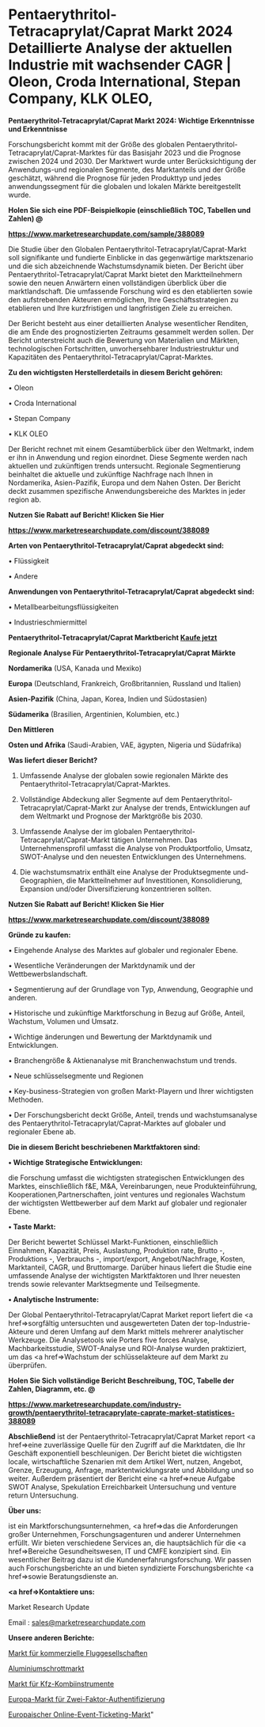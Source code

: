 # Pentaerythritol-Tetracaprylat/Caprat Markt 2024 Detaillierte Analyse der aktuellen Industrie mit wachsender CAGR | Oleon, Croda International, Stepan Company, KLK OLEO, 

<strong>Pentaerythritol-Tetracaprylat/Caprat Markt 2024: Wichtige Erkenntnisse und Erkenntnisse</strong>

Forschungsbericht kommt mit der Größe des globalen Pentaerythritol-Tetracaprylat/Caprat-Marktes für das Basisjahr 2023 und die Prognose zwischen 2024 und 2030. Der Marktwert wurde unter Berücksichtigung der Anwendungs-und regionalen Segmente, des Marktanteils und der Größe geschätzt, während die Prognose für jeden Produkttyp und jedes anwendungssegment für die globalen und lokalen Märkte bereitgestellt wurde.



<strong>Holen Sie sich eine PDF-Beispielkopie (einschließlich TOC, Tabellen und Zahlen) @
</strong>

<strong><a href=https://www.marketresearchupdate.com/sample/388089>

<strong>https://www.marketresearchupdate.com/sample/388089</u></font></a></strong></strong>

Die Studie über den Globalen Pentaerythritol-Tetracaprylat/Caprat-Markt soll signifikante und fundierte Einblicke in das gegenwärtige marktszenario und die sich abzeichnende Wachstumsdynamik bieten. Der Bericht über Pentaerythritol-Tetracaprylat/Caprat Markt bietet den Marktteilnehmern sowie den neuen Anwärtern einen vollständigen überblick über die marktlandschaft. Die umfassende Forschung wird es den etablierten sowie den aufstrebenden Akteuren ermöglichen, Ihre Geschäftsstrategien zu etablieren und Ihre kurzfristigen und langfristigen Ziele zu erreichen.

Der Bericht besteht aus einer detaillierten Analyse wesentlicher Renditen, die am Ende des prognostizierten Zeitraums gesammelt werden sollen. Der Bericht unterstreicht auch die Bewertung von Materialien und Märkten, technologischen Fortschritten, unvorhersehbarer Industriestruktur und Kapazitäten des Pentaerythritol-Tetracaprylat/Caprat-Marktes.



<strong>Zu den wichtigsten Herstellerdetails in diesem Bericht gehören:</strong>

• Oleon

• Croda International

• Stepan Company

• KLK OLEO

Der Bericht rechnet mit einem Gesamtüberblick über den Weltmarkt, indem er ihn in Anwendung und region einordnet. Diese Segmente werden nach aktuellen und zukünftigen trends untersucht. Regionale Segmentierung beinhaltet die aktuelle und zukünftige Nachfrage nach Ihnen in Nordamerika, Asien-Pazifik, Europa und dem Nahen Osten. Der Bericht deckt zusammen spezifische Anwendungsbereiche des Marktes in jeder region ab.



<strong>Nutzen Sie Rabatt auf Bericht! Klicken Sie Hier
</strong>

<strong><a href=https://www.marketresearchupdate.com/discount/388089>https://www.marketresearchupdate.com/discount/388089</b></u></font></strong></a>



<strong>Arten von Pentaerythritol-Tetracaprylat/Caprat abgedeckt sind:</strong>

• Flüssigkeit

• Andere



<strong>Anwendungen von Pentaerythritol-Tetracaprylat/Caprat abgedeckt sind:</strong>

• Metallbearbeitungsflüssigkeiten

• Industrieschmiermittel



<strong>Pentaerythritol-Tetracaprylat/Caprat Marktbericht <a href=https://www.marketresearchupdate.com/buynow/388089>Kaufe jetzt</a></strong>



<strong>Regionale Analyse Für Pentaerythritol-Tetracaprylat/Caprat Märkte</strong>



<strong>Nordamerika</strong> (USA, Kanada und Mexiko)



<strong>Europa</strong> (Deutschland, Frankreich, Großbritannien, Russland und Italien)



<strong>Asien-Pazifik</strong> (China, Japan, Korea, Indien und Südostasien)



<strong>Südamerika</strong> (Brasilien, Argentinien, Kolumbien, etc.)



<strong>Den Mittleren</strong> 

<strong>Osten und Afrika</strong> (Saudi-Arabien, VAE, ägypten, Nigeria und Südafrika)



<strong>Was liefert dieser Bericht?</strong>

1. Umfassende Analyse der globalen sowie regionalen Märkte des Pentaerythritol-Tetracaprylat/Caprat-Marktes.

2. Vollständige Abdeckung aller Segmente auf dem Pentaerythritol-Tetracaprylat/Caprat-Markt zur Analyse der trends, Entwicklungen auf dem Weltmarkt und Prognose der Marktgröße bis 2030.

3. Umfassende Analyse der im globalen Pentaerythritol-Tetracaprylat/Caprat-Markt tätigen Unternehmen. Das Unternehmensprofil umfasst die Analyse von Produktportfolio, Umsatz, SWOT-Analyse und den neuesten Entwicklungen des Unternehmens.

4. Die wachstumsmatrix enthält eine Analyse der Produktsegmente und-Geographien, die Marktteilnehmer auf Investitionen, Konsolidierung, Expansion und/oder Diversifizierung konzentrieren sollten.



<strong>Nutzen Sie Rabatt auf Bericht! Klicken Sie Hier
</strong>

<strong><a href=https://www.marketresearchupdate.com/discount/388089>https://www.marketresearchupdate.com/discount/388089</b></u></font></strong></a>



<strong>Gründe zu kaufen:</strong>

• Eingehende Analyse des Marktes auf globaler und regionaler Ebene.

• Wesentliche Veränderungen der Marktdynamik und der Wettbewerbslandschaft.

• Segmentierung auf der Grundlage von Typ, Anwendung, Geographie und anderen.

• Historische und zukünftige Marktforschung in Bezug auf Größe, Anteil, Wachstum, Volumen und Umsatz.

• Wichtige änderungen und Bewertung der Marktdynamik und Entwicklungen.

• Branchengröße &amp; Aktienanalyse mit Branchenwachstum und trends.

• Neue schlüsselsegmente und Regionen

• Key-business-Strategien von großen Markt-Playern und Ihrer wichtigsten Methoden.

• Der Forschungsbericht deckt Größe, Anteil, trends und wachstumsanalyse des Pentaerythritol-Tetracaprylat/Caprat-Marktes auf globaler und regionaler Ebene ab.



<strong>Die in diesem Bericht beschriebenen Marktfaktoren sind:</strong>



<strong>• Wichtige Strategische Entwicklungen:</strong>

die Forschung umfasst die wichtigsten strategischen Entwicklungen des Marktes, einschließlich f&amp;E, M&amp;A, Vereinbarungen, neue Produkteinführung, Kooperationen,Partnerschaften, joint ventures und regionales Wachstum der wichtigsten Wettbewerber auf dem Markt auf globaler und regionaler Ebene.



<strong>• Taste Markt:</strong>

Der Bericht bewertet Schlüssel Markt-Funktionen, einschließlich Einnahmen, Kapazität, Preis, Auslastung, Produktion rate, Brutto -, Produktions -, Verbrauchs -, import/export, Angebot/Nachfrage, Kosten, Marktanteil, CAGR, und Bruttomarge. Darüber hinaus liefert die Studie eine umfassende Analyse der wichtigsten Marktfaktoren und Ihrer neuesten trends sowie relevanter Marktsegmente und Teilsegmente.



<strong>• Analytische Instrumente:</strong>

Der Global Pentaerythritol-Tetracaprylat/Caprat Market report liefert die <a href=>sorgf</a>ältig untersuchten und ausgewerteten Daten der top-Industrie-Akteure und deren Umfang auf dem Markt mittels mehrerer analytischer Werkzeuge. Die Analysetools wie Porters five forces Analyse, Machbarkeitsstudie, SWOT-Analyse und ROI-Analyse wurden praktiziert, um das <a href=>Wachstum</a> der schlüsselakteure auf dem Markt zu überprüfen.



<strong>Holen Sie Sich vollständige Bericht Beschreibung, TOC, Tabelle der Zahlen, Diagramm, etc. @ </strong>

<strong><a href=https://www.marketresearchupdate.com/industry-growth/pentaerythritol-tetracaprylate-caprate-market-statistices-388089>https://www.marketresearchupdate.com/industry-growth/pentaerythritol-tetracaprylate-caprate-market-statistices-388089</a></font></strong>



<strong>Abschließend</strong> ist der Pentaerythritol-Tetracaprylat/Caprat Market report <a href=>eine</a> zuverlässige Quelle für den Zugriff auf die Marktdaten, die Ihr Geschäft exponentiell beschleunigen. Der Bericht bietet die wichtigsten locale, wirtschaftliche Szenarien mit dem Artikel Wert, nutzen, Angebot, Grenze, Erzeugung, Anfrage, marktentwicklungsrate und Abbildung und so weiter. Außerdem präsentiert der Bericht eine <a href=>neue</a> Aufgabe SWOT Analyse, Spekulation Erreichbarkeit Untersuchung und venture return Untersuchung.



<strong>Über uns:</strong>

 ist ein Marktforschungsunternehmen, <a href=>das</a> die Anforderungen großer Unternehmen, Forschungsagenturen und anderer Unternehmen erfüllt. Wir bieten verschiedene Services an, die hauptsächlich für die <a href=>Bereiche</a> Gesundheitswesen, IT und CMFE konzipiert sind. Ein wesentlicher Beitrag dazu ist die Kundenerfahrungsforschung. Wir passen auch Forschungsberichte an und bieten syndizierte Forschungsberichte <a href=>sowie</a> Beratungsdienste an.



<strong><a href=>Kontaktiere uns:</a></strong>

Market Research Update

Email : sales@marketresearchupdate.com



<strong>Unsere anderen Berichte:</strong>

<a href=https://www.linkedin.com/pulse/commercial-airlines-market-2023-top-key-players-types>Markt für kommerzielle Fluggesellschaften</a>

<a href=https://www.linkedin.com/pulse/aluminium-scrap-market-2023-analysis>Aluminiumschrottmarkt</a>

<a href=https://www.linkedin.com/pulse/automotive-instrument-cluster-market-size-industry>Markt für Kfz-Kombiinstrumente</a>

<a href=https://www.linkedin.com/pulse/europe-two-factor-authentication-market-growth>Europa-Markt für Zwei-Faktor-Authentifizierung</a>

<a href=https://www.linkedin.com/pulse/europe-online-event-ticketing-market-63uzf/>Europaischer Online-Event-Ticketing-Markt</a>"
